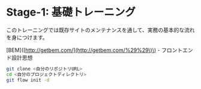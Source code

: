 # Stage-1: 基礎トレーニング

このトレーニングでは既存サイトのメンテナンスを通して、実務の基本的な流れを身につけます。

\[BEM\]\([http://getbem.com/](http://getbem.com/%29%29\)\) - フロントエンド設計思想

```bash
git clone <自分のリポジトリURL>
cd <自分のプロジェクトディレクトリ>
git flow init -d
```



